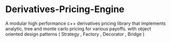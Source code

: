# Derivatives-Pricing-Engine
A modular high performance c++ derivatives pricing library that implements analytic, tree and monte carlo pricing for various payoffs. with object oriented design patterns ( Strategy , Factory , Decorator , Bridge )
